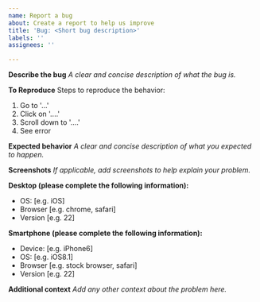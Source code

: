```yaml
---
name: Report a bug
about: Create a report to help us improve
title: 'Bug: <Short bug description>'
labels: ''
assignees: ''

---
```


**Describe the bug**
*A clear and concise description of what the bug is.*

**To Reproduce**
Steps to reproduce the behavior:
1. Go to '...'
2. Click on '....'
3. Scroll down to '....'
4. See error

**Expected behavior**
*A clear and concise description of what you expected to happen.*

**Screenshots**
*If applicable, add screenshots to help explain your problem.*

**Desktop (please complete the following information):**
 - OS: [e.g. iOS]
 - Browser [e.g. chrome, safari]
 - Version [e.g. 22]

**Smartphone (please complete the following information):**
 - Device: [e.g. iPhone6]
 - OS: [e.g. iOS8.1]
 - Browser [e.g. stock browser, safari]
 - Version [e.g. 22]

**Additional context**
*Add any other context about the problem here.*
